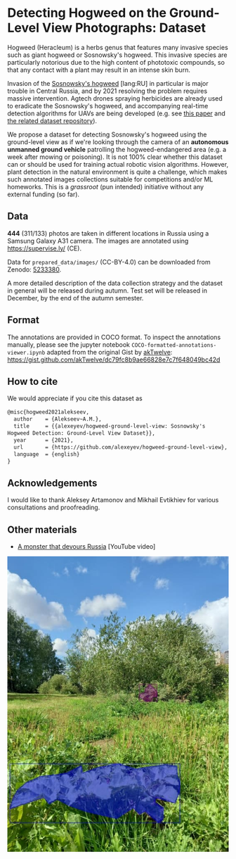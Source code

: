 # Detecting Hogweed on the Ground-Level View Photographs: Dataset

Hogweed (Heracleum) is a herbs genus that features many invasive species such as giant hogweed 
or Sosnowsky's hogweed. This invasive species are particularly notorious due to the high 
content of phototoxic compounds, so that any contact with a plant may result in an intense skin burn. 

Invasion of the [Sosnowsky's hogweed](https://antiborschevik.info/) \[lang:RU\] in particular is major trouble 
in Central Russia, and by 2021 resolving the problem requires massive intervention. Agtech drones spraying 
herbicides are already used to eradicate the Sosnowsky's hogweed, and accompanying real-time detection 
algorithms for UAVs are being developed (e.g. see [this paper](https://ieeexplore.ieee.org/document/9359491) 
and [the related dataset repository](https://github.com/DLopatkin/Heracleum-Dataset)).

We propose a dataset for detecting Sosnowsky's hogweed using the ground-level view as if we're 
looking through the camera of an **autonomous unmanned ground vehicle** patrolling the hogweed-endangered 
area (e.g. a week after mowing or poisoning). It is not 100% clear whether this dataset can or should be 
used for training actual robotic vision algorithms. However, plant detection in the natural environment 
is quite a challenge, which makes such annotated images collections suitable for competitions 
and/or ML homeworks. This is a *grassroot* (pun intended) initiative without any external funding (so far).

## Data

**444** (311/133) photos are taken in different locations in Russia using a Samsung Galaxy A31 camera. 
The images are annotated using https://supervise.ly/ (CE). 

Data for `prepared_data/images/` (CC-BY-4.0) can be downloaded from Zenodo: [5233380](https://zenodo.org/record/5233380).

A more detailed description of the data collection strategy and the dataset in general will be released during autumn.
Test set will be released in December, by the end of the autumn semester.

## Format

The annotations are provided in COCO format. To inspect the annotations manually, please see 
the jupyter notebook `COCO-formatted-annotations-viewer.ipynb` adapted from the original Gist 
by [akTwelve](https://github.com/akTwelve): https://gist.github.com/akTwelve/dc79fc8b9ae66828e7c7f648049bc42d

## How to cite

We would appreciate if you cite this dataset as

```
@misc{hogweed2021alekseev,
  author    = {Alekseev~A.M.},
  title     = {{alexeyev/hogweed-ground-level-view: Sosnowsky's Hogweed Detection: Ground-Level View Dataset}},
  year      = {2021},
  url       = {https://github.com/alexeyev/hogweed-ground-level-view},
  language  = {english}
}
```

## Acknowledgements

I would like to thank Aleksey Artamonov and Mikhail Evtikhiev for various consultations and proofreading.

## Other materials

* [A monster that devours Russia](https://www.youtube.com/watch?v=u5NxuEoXHn8) \[YouTube video\]


![Semantic segmentation](example_coco_annotation.jpg?raw=true "Polygons obtained via manual annotation.")